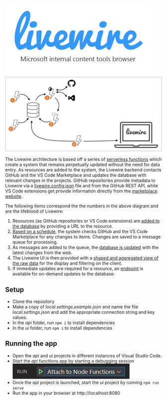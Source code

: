 ![Livewire: Microsoft internal content tools browser](./livewire-logo.png)


![Livewire architecture](livewire-architecture.png)

The Livewire architecture is based off a series of [serverless functions](https://azure.com/functions) which create a system that remains perpetually updated without the need for data entry. As resources are added to the system, the Livewire backend contacts GitHub and the VS Code Marketplace and updates the database with relevant changes in the projects. GitHub repositories provide metadata to Livewire via a [livewire.config.json](livewire.config.js) file and from the GitHub REST API, while VS Code extensions get provide information directly from the [marketplace website](https://marketplace.visualstudio.com/vscode).

The following items correspond the the numbers in the above diagram and are the lifeblood of Livewire:

1. Resources (as GitHub repositories or VS Code extensions) are [added to the database](api/addResource) by providing a URL to the resource.
2. [Based on a schedule](api/detectChanges), the system checks GitHub and the VS Code Marketplace for any changes to items. Changes are saved to a message queue for processing.
3. As messages are added to the queue, the [database is updated](api/updateResource) with the latest changes from the web.
4. The Livewire UI is then provided with a [shaped and aggregated view of the raw data](api/getResources) for the display and filtering on the client.
5. If immediate updates are required for a resource, an [endpoint](api/ping) is available for on-demand updates to the database.

## Setup

- Clone the repository
- Make a copy of *local.settings.example.json* and name the file *local.settings.json* and add the appropriate connection string and key values.
- In the *api* folder, run `npm i` to install dependencies
- In the *ui* folder, run `npm i` to install dependencies

## Running the app

- Open the *api* and *ui* projects in different instances of Visual Studio Code.
- Start the *api* functions app by starting a debugging session
    ![VS Code debugger](vs-code-debug.png)
- Once the *api* project is launched, start the *ui* project by running `npm run serve`
- Run the app in your browser at http://localhost:8080